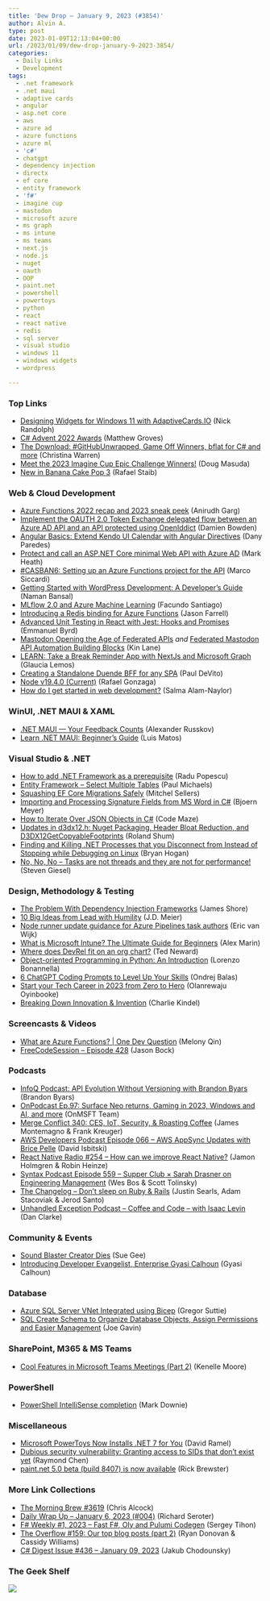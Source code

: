 ```yaml
---
title: 'Dew Drop – January 9, 2023 (#3854)'
author: Alvin A.
type: post
date: 2023-01-09T12:13:04+00:00
url: /2023/01/09/dew-drop-january-9-2023-3854/
categories:
  - Daily Links
  - Development
tags:
  - .net framework
  - .net maui
  - adaptive cards
  - angular
  - asp.net core
  - aws
  - azure ad
  - azure functions
  - azure ml
  - 'c#'
  - chatgpt
  - dependency injection
  - directx
  - ef core
  - entity framework
  - 'f#'
  - imagine cup
  - mastodon
  - microsoft azure
  - ms graph
  - ms intune
  - ms teams
  - next.js
  - node.js
  - nuget
  - oauth
  - OOP
  - paint.net
  - powershell
  - powertoys
  - python
  - react
  - react native
  - redis
  - sql server
  - visual studio
  - windows 11
  - windows widgets
  - wordpress

---
```

### <a name="top"></a>Top Links

  * <a href="https://nicksnettravels.builttoroam.com/designing-widgets/" target="_blank" rel="noopener">Designing Widgets for Windows 11 with AdaptiveCards.IO</a> (Nick Randolph)
  * <a href="https://crosscuttingconcerns.com/C-Advent-2022-Awards" target="_blank" rel="noopener">C# Advent 2022 Awards</a> (Matthew Groves)
  * <a href="http://www.youtube.com/watch?v=TRTljhisQZ0" target="_blank" rel="noopener">The Download: #GitHubUnwrapped, Game Off Winners, bflat for C# and more</a> (Christina Warren)
  * <a href="https://techcommunity.microsoft.com/t5/student-developer-blog/meet-the-2023-imagine-cup-epic-challenge-winners/ba-p/3709885" target="_blank" rel="noopener">Meet the 2023 Imagine Cup Epic Challenge Winners!</a> (Doug Masuda)
  * <a href="https://chillicream.com/blog/2023/01/08/new-in-banana-cake-pop-3" target="_blank" rel="noopener">New in Banana Cake Pop 3</a> (Rafael Staib)



### <a name="web"></a>Web & Cloud Development

  * <a href="https://techcommunity.microsoft.com/t5/apps-on-azure-blog/azure-functions-2022-recap-and-2023-sneak-peek/ba-p/3710636" target="_blank" rel="noopener">Azure Functions 2022 recap and 2023 sneak peek</a> (Anirudh Garg)
  * <a href="https://damienbod.com/2023/01/09/implement-the-oauth-2-0-token-exchange-delegated-flow-between-an-azure-ad-api-and-an-api-protected-using-openiddict/" target="_blank" rel="noopener">Implement the OAUTH 2.0 Token Exchange delegated flow between an Azure AD API and an API protected using OpenIddict</a> (Damien Bowden)
  * <a href="https://www.telerik.com/blogs/angular-basics-extend-kendo-ui-calendar-angular-directives" target="_blank" rel="noopener">Angular Basics: Extend Kendo UI Calendar with Angular Directives</a> (Dany Paredes)
  * <a href="https://markheath.net/post/secure-aspnet-core-web-api-azure-ad" target="_blank" rel="noopener">Protect and call an ASP.NET Core minimal Web API with Azure AD</a> (Mark Heath)
  * <a href="https://msicc.net/casban6-setting-up-an-azure-functions-project-for-the-api/" target="_blank" rel="noopener">#CASBAN6: Setting up an Azure Functions project for the API</a> (Marco Siccardi)
  * <a href="https://draft.dev/learn/getting-started-with-wordpress-development-a-developers-guide" target="_blank" rel="noopener">Getting Started with WordPress Development: A Developer’s Guide</a> (Naman Bansal)
  * <a href="https://techcommunity.microsoft.com/t5/ai-machine-learning-blog/mlflow-2-0-and-azure-machine-learning/ba-p/3707848" target="_blank" rel="noopener">MLflow 2.0 and Azure Machine Learning</a> (Facundo Santiago)
  * <a href="https://jfarrell.net/2023/01/07/introducing-a-redis-binding-for-azure-functions/" target="_blank" rel="noopener">Introducing a Redis binding for Azure Functions</a> (Jason Farrell)
  * <a href="https://8thlight.com/insights/advanced-unit-testing-in-react-with-jest-hooks-and-promises" target="_blank" rel="noopener">Advanced Unit Testing in React with Jest: Hooks and Promises</a> (Emmanuel Byrd)
  * <a href="http://apievangelist.com/2023/01/06/api-platform-vs-full-lifecycle-api-management/" target="_blank" rel="noopener">Mastodon Opening the Age of Federated APIs</a> _and_ <a href="http://apievangelist.com/2023/01/08/mastodon-api-automation-building-blocks/" target="_blank" rel="noopener">Federated Mastodon API Automation Building Blocks</a> (Kin Lane)
  * <a href="https://dev.to/azure/learn-take-a-break-reminder-app-3gj6" target="_blank" rel="noopener">LEARN: Take a Break Reminder App with NextJs and Microsoft Graph</a> (Glaucia Lemos)
  * <a href="https://wrapt.dev/blog/standalone-duende-bff-for-any-spa" target="_blank" rel="noopener">Creating a Standalone Duende BFF for any SPA</a> (Paul DeVito)
  * <a href="https://nodejs.org/en/blog/release/v19.4.0" target="_blank" rel="noopener">Node v19.4.0 (Current)</a> (Rafael Gonzaga)
  * <a href="https://whitep4nth3r.com/blog/how-do-i-get-started-in-web-development/" target="_blank" rel="noopener">How do I get started in web development?</a> (Salma Alam-Naylor)



### <a name="silverlight"></a>WinUI, .NET MAUI & XAML

  * <a href="https://community.devexpress.com/blogs/mobile/archive/2023/01/09/maui.aspx" target="_blank" rel="noopener">.NET MAUI — Your Feedback Counts</a> (Alexander Russkov)
  * <a href="https://luismts.com/learn-net-maui-beginners-guide/" target="_blank" rel="noopener">Learn .NET MAUI: Beginner’s Guide</a> (Luis Matos)



### <a name="dotnet"></a>Visual Studio & .NET

  * <a href="https://www.advancedinstaller.com/net-framework-prerequisite-install.html" target="_blank" rel="noopener">How to add .NET Framework as a prerequisite</a> (Radu Popescu)
  * <a href="https://pmichaels.net/select-multiple-tables-in-entity-framework/select-multiple-tables-in-entity-framework/" target="_blank" rel="noopener">Entity Framework &#8211; Select Multiple Tables</a> (Paul Michaels)
  * <a href="https://www.mitchelsellers.com/blog/article/squashing-ef-core-migrations-safely" target="_blank" rel="noopener">Squashing EF Core Migrations Safely</a> (Mitchel Sellers)
  * <a href="https://www.textcontrol.com/blog/2023/01/06/importing-and-processing-signature-fields-from-ms-word-in-csharp/" target="_blank" rel="noopener">Importing and Processing Signature Fields from MS Word in C#</a> (Bjoern Meyer)
  * <a href="https://code-maze.com/csharp-how-to-iterate-over-json-objects/" target="_blank" rel="noopener">How to Iterate Over JSON Objects in C#</a> (Code Maze)
  * <a href="https://devblogs.microsoft.com/directx/updates-in-directx-headers-repo/" target="_blank" rel="noopener">Updates in d3dx12.h: Nuget Packaging, Header Bloat Reduction, and D3DX12GetCopyableFootprints</a> (Roland Shum)
  * <a href="https://nodogmablog.bryanhogan.net/2023/01/finding-and-killing-net-processes-that-you-disconnect-from-instead-of-stopping-while-debugging-on-linux/" target="_blank" rel="noopener">Finding and Killing .NET Processes that you Disconnect from Instead of Stopping while Debugging on Linux</a> (Bryan Hogan)
  * <a href="https://steven-giesel.com/blogPost/d095383f-7ea9-4419-96b8-889c6981cce0" target="_blank" rel="noopener">No, No, No &#8211; Tasks are not threads and they are not for performance!</a> (Steven Giesel)



### <a name="design"></a>Design, Methodology & Testing

  * <a href="https://www.jamesshore.com/v2/blog/2023/the-problem-with-dependency-injection-frameworks" target="_blank" rel="noopener">The Problem With Dependency Injection Frameworks</a> (James Shore)
  * <a href="https://sourcesofinsight.com/10-big-ideas-from-lead-with-humility/" target="_blank" rel="noopener">10 Big Ideas from Lead with Humility</a> (J.D. Meier)
  * <a href="https://devblogs.microsoft.com/devops/node-runner-update-guidance-for-azure-pipelines-task-authors/" target="_blank" rel="noopener">Node runner update guidance for Azure Pipelines task authors</a> (Eric van Wijk)
  * <a href="https://www.advancedinstaller.com/what-is-microsoft-intune.html" target="_blank" rel="noopener">What is Microsoft Intune? The Ultimate Guide for Beginners</a> (Alex Marin)
  * <a href="http://blogs.newardassociates.com/blog/2023/where-devrel-fits.html" target="_blank" rel="noopener">Where does DevRel fit on an org chart?</a> (Ted Neward)
  * <a href="https://www.sitepoint.com/python-oop/?utm_source=rss" target="_blank" rel="noopener">Object-oriented Programming in Python: An Introduction</a> (Lorenzo Bonannella)
  * <a href="https://ondrejbalas.com/6-chatgpt-coding-prompts-to-level-up-your-skills/" target="_blank" rel="noopener">6 ChatGPT Coding Prompts to Level Up Your Skills</a> (Ondrej Balas)
  * <a href="https://techcommunity.microsoft.com/t5/educator-developer-blog/start-your-tech-career-in-2023-from-zero-to-hero/ba-p/3707869" target="_blank" rel="noopener">Start your Tech Career in 2023 from Zero to Hero</a> (Olanrewaju Oyinbooke)
  * <a href="http://ceklog.kindel.com/2023/01/08/breaking-down-innovation-invention/" target="_blank" rel="noopener">Breaking Down Innovation & Invention</a> (Charlie Kindel)



### <a name="videos"></a>Screencasts & Videos

  * <a href="http://www.youtube.com/watch?v=S1CFQH9ttvY" target="_blank" rel="noopener">What are Azure Functions? | One Dev Question</a> (Melony Qin)
  * <a href="http://www.youtube.com/watch?v=eWxSm-jHvaE" target="_blank" rel="noopener">FreeCodeSession &#8211; Episode 428</a> (Jason Bock)



### <a name="podcasts"></a>Podcasts

  * <a href="https://www.infoq.com/podcasts/api-evolution-without-versioning/" target="_blank" rel="noopener">InfoQ Podcast: API Evolution Without Versioning with Brandon Byars</a> (Brandon Byars)
  * <a href="https://www.onmsft.com/onpodcast/onpodcast-ep-97-surface-neo-returns-gaming-in-2023-windows-and-ai-and-more/" target="_blank" rel="noopener">OnPodcast Ep.97: Surface Neo returns, Gaming in 2023, Windows and AI, and more</a> (OnMSFT Team)
  * <a href="http://www.mergeconflict.fm/340" target="_blank" rel="noopener">Merge Conflict 340: CES, IoT, Security, & Roasting Coffee</a> (James Montemagno & Frank Kreuger)
  * <a href="https://soundcloud.com/awsdevelopers/episode-066-aws-appsync-updates-with-brice-pelle" target="_blank" rel="noopener">AWS Developers Podcast Episode 066 &#8211; AWS AppSync Updates with Brice Pelle</a> (David Isbitski)
  * <a href="https://www.reactnativeradio.com/episodes/rnr-254-how-can-we-improve-react-native" target="_blank" rel="noopener">React Native Radio #254 &#8211; How can we improve React Native?</a> (Jamon Holmgren & Robin Heinze)
  * <a href="https://syntax.fm/show/559/supper-club-sarah-drasner-on-engineering-management" target="_blank" rel="noopener">Syntax Podcast Episode 559 &#8211; Supper Club × Sarah Drasner on Engineering Management</a> (Wes Bos & Scott Tolinsky)
  * <a href="https://changelog.com/podcast/521" target="_blank" rel="noopener">The Changelog &#8211; Don&#8217;t sleep on Ruby & Rails</a> (Justin Searls, Adam Stacoviak & Jerod Santo)
  * <a href="https://unhandledexceptionpodcast.com/posts/0048-isaaclevin/" target="_blank" rel="noopener">Unhandled Exception Podcast &#8211; Coffee and Code &#8211; with Isaac Levin</a> (Dan Clarke)



### <a name="events"></a>Community & Events

  * <a href="http://www.i-programmer.info/news/82-heritage/15994-sound-blaster-creator-dies.html" target="_blank" rel="noopener">Sound Blaster Creator Dies</a> (Sue Gee)
  * <a href="https://www.twilio.com/blog/introducing-developer-evangelist-enterprise-gyasi-calhoun" target="_blank" rel="noopener">Introducing Developer Evangelist, Enterprise Gyasi Calhoun</a> (Gyasi Calhoun)



### <a name="sql"></a>Database

  * <a href="https://gregorsuttie.com/2023/01/06/azure-sql-server-vnet-integrated-using-bicep/" target="_blank" rel="noopener">Azure SQL Server VNet Integrated using Bicep</a> (Gregor Suttie)
  * <a href="https://www.mssqltips.com/sqlservertip/7514/sql-create-schema-organize-objects-permissions-management/" target="_blank" rel="noopener">SQL Create Schema to Organize Database Objects, Assign Permissions and Easier Management</a> (Joe Gavin)



### <a name="sp"></a>SharePoint, M365 & MS Teams

  * <a href="https://techcommunity.microsoft.com/t5/nta-techies/cool-features-in-microsoft-teams-meetings-part-2/ba-p/3710612" target="_blank" rel="noopener">Cool Features in Microsoft Teams Meetings (Part 2)</a> (Kenelle Moore)



### <a name="ps"></a>PowerShell

  * <a href="https://www.poppastring.com/blog/powershell-intellisense-completion" target="_blank" rel="noopener">PowerShell IntelliSense completion</a> (Mark Downie)



### <a name="misc"></a>Miscellaneous

  * <a href="https://visualstudiomagazine.com/articles/2023/01/06/powertoys-net7.aspx" target="_blank" rel="noopener">Microsoft PowerToys Now Installs .NET 7 for You</a> (David Ramel)
  * <a href="https://devblogs.microsoft.com/oldnewthing/20230106-00/?p=107680" target="_blank" rel="noopener">Dubious security vulnerability: Granting access to SIDs that don’t exist yet</a> (Raymond Chen)
  * <a href="https://blog.getpaint.net/2023/01/07/paint-net-5-0-beta-build-8407-is-now-available/" target="_blank" rel="noopener">paint.net 5.0 beta (build 8407) is now available</a> (Rick Brewster)



### <a name="links"></a>More Link Collections

  * <a href="https://blog.cwa.me.uk/2023/01/09/the-morning-brew-3619/" target="_blank" rel="noopener">The Morning Brew #3619</a> (Chris Alcock)
  * <a href="https://seroter.com/2023/01/06/daily-wrap-up-january-6-2023-004/" target="_blank" rel="noopener">Daily Wrap Up – January 6, 2023 (#004)</a> (Richard Seroter)
  * <a href="https://sergeytihon.com/2023/01/07/f-weekly-1-2023-fast-f-oly-and-pulumi-codegen/" target="_blank" rel="noopener">F# Weekly #1, 2023 – Fast F#, Oly and Pulumi Codegen</a> (Sergey Tihon)
  * <a href="https://stackoverflow.blog/2023/01/06/the-overflow-159-our-top-blog-posts-part-2/" target="_blank" rel="noopener">The Overflow #159: Our top blog posts (part 2)</a> (Ryan Donovan & Cassidy Williams)
  * <a href="https://csharpdigest.net/digests/1476" target="_blank" rel="noopener">C# Digest Issue #436 &#8211; January 09, 2023</a> (Jakub Chodounsky)



### <a name="shelf"></a>The Geek Shelf

<a href="https://packt.link/eTqWo" target="_blank" rel="noopener"><img decoding="async" style="border: 0px currentcolor; border-image: none; background-image: none;" src="/wp-content/uploads/2022/12/Untitled-design-2.jpg" border="0" /></a>